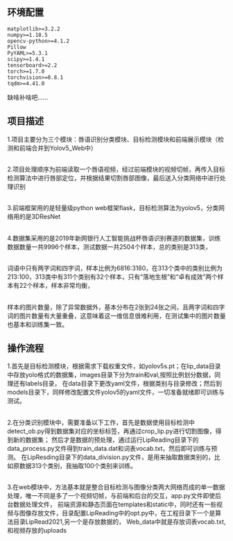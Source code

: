 ## 环境配置
```
matplotlib>=3.2.2
numpy>=1.18.5
opencv-python>=4.1.2
Pillow
PyYAML>=5.3.1
scipy>=1.4.1
tensorboard>=2.2
torch>=1.7.0
torchvision>=0.8.1
tqdm>=4.41.0
```
缺啥补啥吧......


## 项目描述

1.项目主要分为三个模块：唇语识别分类模块、目标检测模块和前端展示模块（检测和前端合并到Yolov5_Web中）
## 
2.项目处理顺序为前端读取一个唇语视频，经过前端模块的视频切帧，再传入目标检测算法中进行唇部定位，并根据结果切割唇部图像，最后送入分类网络中进行处理识别
## 
3.前端框架用的是轻量级python web框架flask，目标检测算法为yolov5，分类网络用的是3DResNet
## 
4.数据集采用的是2019年新网银行人工智能挑战杯唇语识别赛道的数据集，训练数据数量一共9996个样本，测试数据一共2504个样本，总的类别是313类，
## 
词语中只有两字词和四字词，样本比例为6816:3180，在313个类中的类别比例为213:100，313类中有311个类别有32个样本，只有“落地生根”和“卓有成效”两个样本有22个样本，样本非常均衡，
## 
样本的图片数量，除了异常数据外，基本分布在2张到24张之间，且两字词和四字词的图片数量有大量重叠，这意味着这一维信息很难利用，在测试集中的图片数量也基本和训练集一致。


## 操作流程

1.首先是目标检测模块，根据需求下载权重文件，如yolov5s.pt；在lip_data目录中存放yolo格式的数据集，images目录下分为train和val,按照比例划分数据，同理还有labels目录，
在data目录下更改yaml文件，根据类别与目录修改；然后到models目录下，同样修改配置文件yolov5的yaml文件，一切准备就绪即可训练与测试。
## 
2.在分类识别模块中，需要准备以下工作，首先是数据使用目标检测中detect_ob.py得到数据集对应的坐标标签，再通过crop_lip.py进行切割图像，得到新的数据集；
然后才是数据的预处理，通过运行LipReading目录下的data_process.py文件得到train_data.dat和词表vocab.txt，然后即可训练与预测。
在LipResding目录下的data_division.py文件，是用来抽取数据类别的，比如原数据313个类别，我抽取100个类别来训练。
## 
3.在web模块中，方法基本就是整合目标检测与图像分类两大网络而成的单一数据处理，唯一不同是多了一个视频切帧，与前端和后台的交互，app.py文件即使后台数据处理文件，
前端资源和静态页面在templates和static中，同时还有一些视频与图像存放文件，目录配置LipReading中的opt.py中，在工程目录下一个是算法目录LipRead2021,另一个是存放数据的，
Web_data中就是存放词表vocab.txt,和视频存放的uploads





